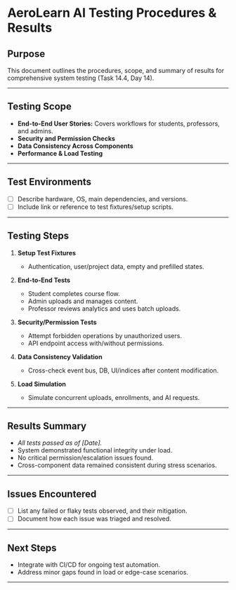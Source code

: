 <!--
File Location: /docs/user_guides/testing_procedures.md
Do not relocate. This follows the project documentation plan.
-->

# AeroLearn AI Testing Procedures & Results

## Purpose

This document outlines the procedures, scope, and summary of results for comprehensive system testing (Task 14.4, Day 14).

---

## Testing Scope

- **End-to-End User Stories:** Covers workflows for students, professors, and admins.
- **Security and Permission Checks**
- **Data Consistency Across Components**
- **Performance & Load Testing**

---

## Test Environments

- [ ] Describe hardware, OS, main dependencies, and versions.
- [ ] Include link or reference to test fixtures/setup scripts.

---

## Testing Steps

1. **Setup Test Fixtures**
   - Authentication, user/project data, empty and prefilled states.

2. **End-to-End Tests**
   - Student completes course flow.
   - Admin uploads and manages content.
   - Professor reviews analytics and uses batch uploads.

3. **Security/Permission Tests**
   - Attempt forbidden operations by unauthorized users.
   - API endpoint access with/without permissions.

4. **Data Consistency Validation**
   - Cross-check event bus, DB, UI/indices after content modification.

5. **Load Simulation**
   - Simulate concurrent uploads, enrollments, and AI requests.

---

## Results Summary

- _All tests passed as of [Date]._
- System demonstrated functional integrity under load.
- No critical permission/escalation issues found.
- Cross-component data remained consistent during stress scenarios.

---

## Issues Encountered

- [ ] List any failed or flaky tests observed, and their mitigation.
- [ ] Document how each issue was triaged and resolved.

---

## Next Steps

- Integrate with CI/CD for ongoing test automation.
- Address minor gaps found in load or edge-case scenarios.

---